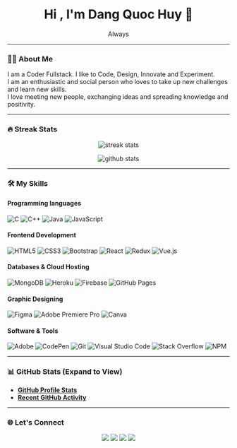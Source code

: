 <h1 align="center">Hi , I'm Dang Quoc Huy 👋</h1>
<p align="center">Always</p>

---

### 👨‍💻 About Me
I am a Coder Fullstack. I like to Code, Design, Innovate and Experiment.  
I am an enthusiastic and social person who loves to take up new challenges and learn new skills.  
I love meeting new people, exchanging ideas and spreading knowledge and positivity.

---

### 🔥 Streak Stats
<p align="center">
  <img src="https://github-readme-streak-stats.herokuapp.com?user=USERNAME&theme=dark&hide_border=true" alt="streak stats" />
</p>

<p align="center">
  <img src="https://github-readme-stats.vercel.app/api?username=USERNAME&show_icons=true&theme=dark&hide_border=true" alt="github stats"/>
</p>

---

### 🛠 My Skills  

#### **Programming languages**
![C](https://img.shields.io/badge/C-00599C?style=for-the-badge&logo=c&logoColor=white)
![C++](https://img.shields.io/badge/C++-00599C?style=for-the-badge&logo=c%2B%2B&logoColor=white)
![Java](https://img.shields.io/badge/Java-ED8B00?style=for-the-badge&logo=java&logoColor=white)
![JavaScript](https://img.shields.io/badge/JavaScript-323330?style=for-the-badge&logo=javascript&logoColor=F7DF1E)

#### **Frontend Development**
![HTML5](https://img.shields.io/badge/HTML5-E34F26?style=for-the-badge&logo=html5&logoColor=white)
![CSS3](https://img.shields.io/badge/CSS3-1572B6?style=for-the-badge&logo=css3&logoColor=white)
![Bootstrap](https://img.shields.io/badge/Bootstrap-563D7C?style=for-the-badge&logo=bootstrap&logoColor=white)
![React](https://img.shields.io/badge/React-20232A?style=for-the-badge&logo=react&logoColor=61DAFB)
![Redux](https://img.shields.io/badge/Redux-593D88?style=for-the-badge&logo=redux&logoColor=white)
![Vue.js](https://img.shields.io/badge/Vue.js-35495E?style=for-the-badge&logo=vue.js&logoColor=4FC08D)

#### **Databases & Cloud Hosting**
![MongoDB](https://img.shields.io/badge/MongoDB-4EA94B?style=for-the-badge&logo=mongodb&logoColor=white)
![Heroku](https://img.shields.io/badge/Heroku-430098?style=for-the-badge&logo=heroku&logoColor=white)
![Firebase](https://img.shields.io/badge/Firebase-ffca28?style=for-the-badge&logo=firebase&logoColor=black)
![GitHub Pages](https://img.shields.io/badge/GitHub%20Pages-121013?style=for-the-badge&logo=github&logoColor=white)

#### **Graphic Designing**
![Figma](https://img.shields.io/badge/Figma-F24E1E?style=for-the-badge&logo=figma&logoColor=white)
![Adobe Premiere Pro](https://img.shields.io/badge/Adobe%20Premiere%20Pro-9999FF?style=for-the-badge&logo=adobepremierepro&logoColor=white)
![Canva](https://img.shields.io/badge/Canva-00C4CC?style=for-the-badge&logo=canva&logoColor=white)

#### **Software & Tools**
![Adobe](https://img.shields.io/badge/Adobe-FF0000?style=for-the-badge&logo=adobe&logoColor=white)
![CodePen](https://img.shields.io/badge/CodePen-000000?style=for-the-badge&logo=codepen&logoColor=white)
![Git](https://img.shields.io/badge/Git-F05032?style=for-the-badge&logo=git&logoColor=white)
![Visual Studio Code](https://img.shields.io/badge/VS%20Code-0078d7?style=for-the-badge&logo=visual%20studio%20code&logoColor=white)
![Stack Overflow](https://img.shields.io/badge/-Stack%20Overflow-FE7A16?style=for-the-badge&logo=stack-overflow&logoColor=white)
![NPM](https://img.shields.io/badge/NPM-CB3837?style=for-the-badge&logo=npm&logoColor=white)

---

### 📊 GitHub Stats (Expand to View)
- [**GitHub Profile Stats**](https://github-readme-stats.vercel.app/api?username=USERNAME&show_icons=true&theme=dark)
- [**Recent GitHub Activity**](https://github-readme-streak-stats.herokuapp.com?user=USERNAME&theme=dark)

---

### 🌐 Let's Connect
<p align="center">
  <a href="https://www.facebook.com/yourprofile"><img src="https://img.shields.io/badge/Facebook-1877F2?style=for-the-badge&logo=facebook&logoColor=white"/></a>
  <a href="https://www.linkedin.com/in/yourprofile"><img src="https://img.shields.io/badge/LinkedIn-0077B5?style=for-the-badge&logo=linkedin&logoColor=white"/></a>
  <a href="https://www.instagram.com/yourprofile"><img src="https://img.shields.io/badge/Instagram-E4405F?style=for-the-badge&logo=instagram&logoColor=white"/></a>
  <a href="mailto:yourmail@gmail.com"><img src="https://img.shields.io/badge/Email-D14836?style=for-the-badge&logo=gmail&logoColor=white"/></a>
</p>
